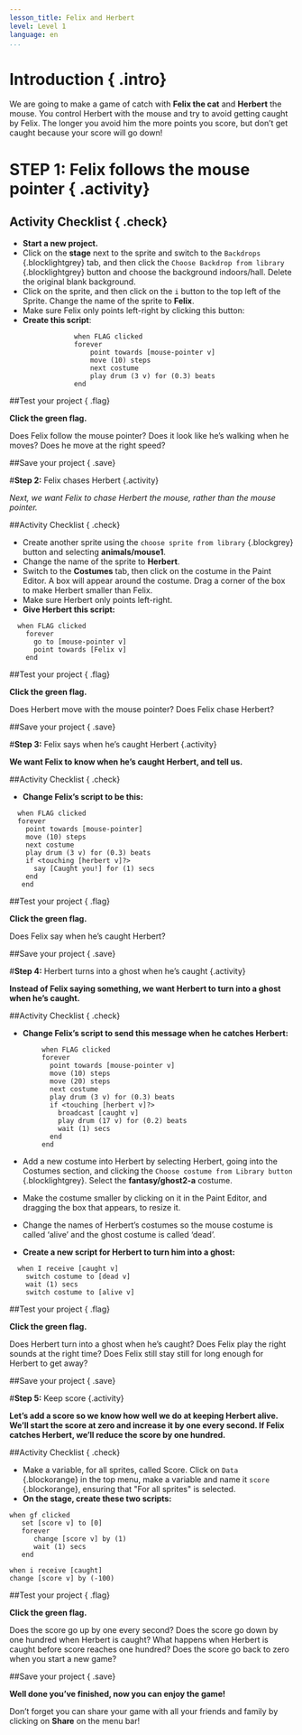 ```yaml
---
lesson_title: Felix and Herbert
level: Level 1
language: en
...
```


# Introduction { .intro}
We are going to make a game of catch with __Felix the cat__ and __Herbert__ the mouse. You control Herbert with the mouse and try to avoid getting caught by Felix. The longer you avoid him the more points you score, but don’t get caught because your score will go down!

# STEP 1: Felix follows the mouse pointer { .activity}

## Activity Checklist { .check}

+ **Start a new project.**
+ Click on the **stage** next to the sprite and switch to the `Backdrops` {.blocklightgrey} tab, and then click the `Choose Backdrop from library` {.blocklightgrey} button and choose the background indoors/hall. Delete the original blank background.
+ Click on the sprite, and then click on the `i` button to the top left of the Sprite. Change the name of the sprite to **Felix**.
+ Make sure Felix only points left-right by clicking this button:
+ **Create this script**:

```blocks
				when FLAG clicked
				forever
					point towards [mouse-pointer v]
					move (10) steps
					next costume
					play drum (3 v) for (0.3) beats
				end
```

##Test your project { .flag}

**Click the green flag.**

Does Felix follow the mouse pointer? Does it look like he’s walking when he moves? Does he move at the right speed?

##Save your project { .save}


#**Step 2:**   Felix chases Herbert {.activity}

*Next, we want Felix to chase Herbert the mouse, rather than the mouse pointer.*

##Activity Checklist { .check}

+ Create another sprite using the `choose sprite from library` {.blockgrey} button and selecting **animals/mouse1**.
+ Change the name of the sprite to **Herbert**.
+ Switch to the __Costumes__ tab, then click on the costume in the Paint Editor. A box will appear around the costume. Drag a corner of the box to make Herbert smaller than Felix.
+ Make sure Herbert only points left-right.
+ **Give Herbert this script:**

```blocks
  when FLAG clicked
    forever
      go to [mouse-pointer v]
      point towards [Felix v]
    end
```

##Test your project { .flag}

**Click the green flag.**

Does Herbert move with the mouse pointer? Does Felix chase Herbert?

##Save your project { .save}


#**Step 3:**   Felix says when he’s caught Herbert {.activity}

**We want Felix to know when he’s caught Herbert, and tell us.**

##Activity Checklist { .check}

+ **Change Felix’s script to be this:**

```blocks
  when FLAG clicked
  forever
    point towards [mouse-pointer]
    move (10) steps
    next costume
    play drum (3 v) for (0.3) beats
    if <touching [herbert v]?>
      say [Caught you!] for (1) secs
    end
   end
```

##Test your project { .flag}

**Click the green flag.**

Does Felix say when he’s caught Herbert?

##Save your project { .save}

#**Step 4:**  Herbert turns into a ghost when he’s caught {.activity}

**Instead of Felix saying something, we want Herbert to turn into a ghost when he’s caught.**

##Activity Checklist { .check}

+ **Change Felix’s script to send this message when he catches Herbert:**

```blocks
        when FLAG clicked
        forever
          point towards [mouse-pointer v]
          move (10) steps
          move (20) steps
          next costume
          play drum (3 v) for (0.3) beats
          if <touching [herbert v]?>
            broadcast [caught v]
            play drum (17 v) for (0.2) beats
            wait (1) secs
          end
        end
```

+ Add a new costume into Herbert by selecting Herbert, going into the Costumes section, and clicking the `Choose costume from Library button ` {.blocklightgrey}. Select the **fantasy/ghost2-a** costume.

+ Make the costume smaller by clicking on it in the Paint Editor, and dragging the box that appears, to resize it.

+ Change the names of Herbert’s costumes so the mouse costume is called ‘alive’ and the ghost costume is called ‘dead’.
+ **Create a new script for Herbert to turn him into a ghost:**

```blocks
  when I receive [caught v]
    switch costume to [dead v]
    wait (1) secs
    switch costume to [alive v]

```

##Test your project { .flag}

**Click the green flag.**

Does Herbert turn into a ghost when he’s caught?
Does Felix play the right sounds at the right time?
Does Felix still stay still for long enough for Herbert to get away?

##Save your project { .save}

#**Step 5:**  Keep score {.activity}

**Let’s add a score so we know how well we do at keeping Herbert alive.
We’ll start the score at zero and increase it by one every second. If Felix catches Herbert, we’ll reduce the score by one hundred.**

##Activity Checklist { .check}

+ Make a variable, for all sprites, called Score. Click on `Data` {.blockorange} in the top menu, make a variable and name it `score` {.blockorange}, ensuring that "For all sprites" is selected.
+ **On the stage, create these two scripts:**


```blocks
when gf clicked
   set [score v] to [0]
   forever
      change [score v] by (1)
      wait (1) secs
   end

when i receive [caught]
change [score v] by (-100)
```

##Test your project { .flag}

**Click the green flag.** 

Does the score go up by one every second?
Does the score go down by one hundred when Herbert is caught?
What happens when Herbert is caught before score reaches one hundred? Does the score go back to zero when you start a new game?

##Save your project { .save}

**Well done you’ve finished, now you can enjoy the game!**

Don’t forget you can share your game with all your friends and family by clicking on **Share** on the menu bar!